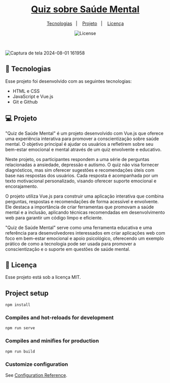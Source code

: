 


<h1 align="center"> <a href="https://social-links-xi-brown.vercel.app/" target="_blank">Quiz sobre Saúde Mental
</a> </h1>

<p align="center">
  <a href="#-tecnologias">Tecnologias</a>&nbsp;&nbsp;&nbsp;|&nbsp;&nbsp;&nbsp;
  <a href="#-projeto">Projeto</a>&nbsp;&nbsp;&nbsp;|&nbsp;&nbsp;&nbsp;
  <a href="#memo-licença">Licença</a>
</p>

<p align="center">
  <img alt="License" src="https://img.shields.io/static/v1?label=license&message=MIT&color=49AA26&labelColor=000000">
</p>

<br>


  ![Captura de tela 2024-08-01 161958](https://github.com/user-attachments/assets/e887c5bc-ad57-4866-a2a8-102484a3b5d9)


  
  





## 🚀 Tecnologias

Esse projeto foi desenvolvido com as seguintes tecnologias:

- HTML e CSS
- JavaScript e Vue.js
- Git e Github

## 💻 Projeto
"Quiz de Saúde Mental" é um projeto desenvolvido com Vue.js que oferece uma experiência interativa para promover a conscientização sobre saúde mental. O objetivo principal é ajudar os usuários a refletirem sobre seu bem-estar emocional e mental através de um quiz envolvente e educativo.

Neste projeto, os participantes respondem a uma série de perguntas relacionadas a ansiedade, depressão e autismo. O quiz não visa fornecer diagnósticos, mas sim oferecer sugestões e recomendações úteis com base nas respostas dos usuários. Cada resposta é acompanhada por um texto motivacional personalizado, visando oferecer suporte emocional e encorajamento.

O projeto utiliza Vue.js para construir uma aplicação interativa que combina perguntas, respostas e recomendações de forma acessível e envolvente. Ele destaca a importância de criar ferramentas que promovam a saúde mental e a inclusão, aplicando técnicas recomendadas em desenvolvimento web para garantir um código limpo e eficiente.

"Quiz de Saúde Mental" serve como uma ferramenta educativa e uma referência para desenvolvedores interessados em criar aplicações web com foco em bem-estar emocional e apoio psicológico, oferecendo um exemplo prático de como a tecnologia pode ser usada para promover a conscientização e o suporte em questões de saúde mental.


## :memo: Licença

Esse projeto está sob a licença MIT.


## Project setup
```
npm install
```

### Compiles and hot-reloads for development
```
npm run serve
```

### Compiles and minifies for production
```
npm run build
```

### Customize configuration
See [Configuration Reference](https://cli.vuejs.org/config/).
